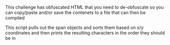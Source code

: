This challenge has obfuscated HTML that you need to de-obfuscate so you can
copy/paste and/or save the contenets to a file that can then be compiled

This script pulls out the span objects and sorts them based on x/y coordinates
and then prints the resulting characters in the order they should be in


